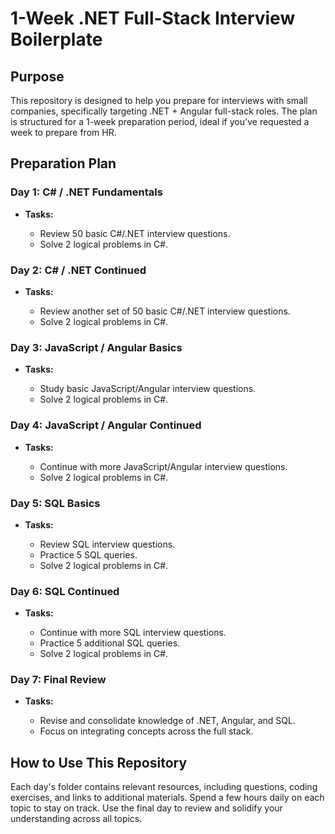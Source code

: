 <h1>1-Week .NET Full-Stack Interview Boilerplate</h1>

<h2>Purpose</h2>
<p>
    This repository is designed to help you prepare for interviews with small companies, specifically targeting .NET + Angular full-stack roles. The plan is structured for a 1-week preparation period, ideal if you've requested a week to prepare from HR.
</p>

<h2>Preparation Plan</h2>

<h3>Day 1: C# / .NET Fundamentals</h3>
<ul>
    <li><strong>Tasks:</strong></li>
    <ul>
        <li>Review 50 basic C#/.NET interview questions.</li>
        <li>Solve 2 logical problems in C#.</li>
    </ul>
</ul>

<h3>Day 2: C# / .NET Continued</h3>
<ul>
    <li><strong>Tasks:</strong></li>
    <ul>
        <li>Review another set of 50 basic C#/.NET interview questions.</li>
        <li>Solve 2 logical problems in C#.</li>
    </ul>
</ul>

<h3>Day 3: JavaScript / Angular Basics</h3>
<ul>
    <li><strong>Tasks:</strong></li>
    <ul>
        <li>Study basic JavaScript/Angular interview questions.</li>
        <li>Solve 2 logical problems in C#.</li>
    </ul>
</ul>

<h3>Day 4: JavaScript / Angular Continued</h3>
<ul>
    <li><strong>Tasks:</strong></li>
    <ul>
        <li>Continue with more JavaScript/Angular interview questions.</li>
        <li>Solve 2 logical problems in C#.</li>
    </ul>
</ul>

<h3>Day 5: SQL Basics</h3>
<ul>
    <li><strong>Tasks:</strong></li>
    <ul>
        <li>Review SQL interview questions.</li>
        <li>Practice 5 SQL queries.</li>
        <li>Solve 2 logical problems in C#.</li>
    </ul>
</ul>

<h3>Day 6: SQL Continued</h3>
<ul>
    <li><strong>Tasks:</strong></li>
    <ul>
        <li>Continue with more SQL interview questions.</li>
        <li>Practice 5 additional SQL queries.</li>
        <li>Solve 2 logical problems in C#.</li>
    </ul>
</ul>

<h3>Day 7: Final Review</h3>
<ul>
    <li><strong>Tasks:</strong></li>
    <ul>
        <li>Revise and consolidate knowledge of .NET, Angular, and SQL.</li>
        <li>Focus on integrating concepts across the full stack.</li>
    </ul>
</ul>

<h2>How to Use This Repository</h2>
<p>
    Each day's folder contains relevant resources, including questions, coding exercises, and links to additional materials. Spend a few hours daily on each topic to stay on track. Use the final day to review and solidify your understanding across all topics.
</p>
